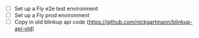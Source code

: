 - [ ] Set up a Fly e2e test environment
- [ ] Set up a Fly prod environment
- [ ] Copy in old blinkup api code (https://github.com/nickgartmann/blinkup-api-old)
